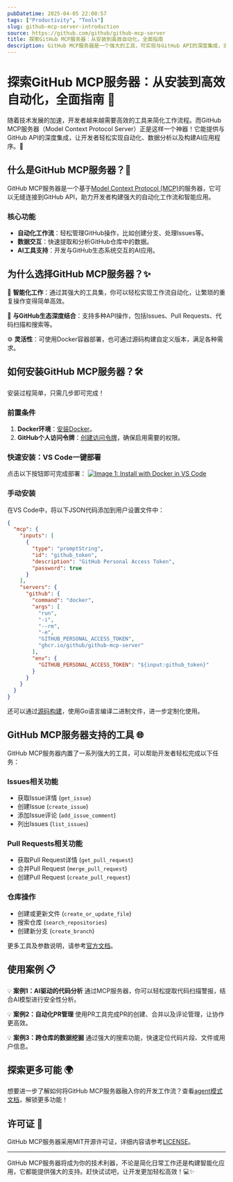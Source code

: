 ```yaml
---
pubDatetime: 2025-04-05 22:00:57
tags: ["Productivity", "Tools"]
slug: github-mcp-server-introduction
source: https://github.com/github/github-mcp-server
title: 探索GitHub MCP服务器：从安装到高效自动化，全面指南
description: GitHub MCP服务器是一个强大的工具，可实现与GitHub API的深度集成，支持高级自动化和数据交互。本文将详细介绍其功能、安装步骤及使用案例，帮助开发者充分利用其潜力。
---
```


# 探索GitHub MCP服务器：从安装到高效自动化，全面指南 🚀

随着技术发展的加速，开发者越来越需要高效的工具来简化工作流程。而GitHub MCP服务器（Model Context Protocol Server）正是这样一个神器！它能提供与GitHub API的深度集成，让开发者轻松实现自动化、数据分析以及构建AI应用程序。🌟

## 什么是GitHub MCP服务器？📌

GitHub MCP服务器是一个基于[Model Context Protocol (MCP)](https://modelcontextprotocol.io/introduction)的服务器，它可以无缝连接到GitHub API，助力开发者构建强大的自动化工作流和智能应用。

### 核心功能

- **自动化工作流**：轻松管理GitHub操作，比如创建分支、处理Issues等。
- **数据交互**：快速提取和分析GitHub仓库中的数据。
- **AI工具支持**：开发与GitHub生态系统交互的AI应用。

## 为什么选择GitHub MCP服务器？✨

🤖 **智能化工作**：通过其强大的工具集，你可以轻松实现工作流自动化，让繁琐的重复操作变得简单高效。

🔗 **与GitHub生态深度结合**：支持多种API操作，包括Issues、Pull Requests、代码扫描和搜索等。

⚙️ **灵活性**：可使用Docker容器部署，也可通过源码构建自定义版本，满足各种需求。

## 如何安装GitHub MCP服务器？🛠️

安装过程简单，只需几步即可完成！

### 前置条件

1. **Docker环境**：[安装Docker](https://www.docker.com/)。
2. **GitHub个人访问令牌**：[创建访问令牌](https://github.com/settings/personal-access-tokens/new)，确保启用需要的权限。

### 快速安装：VS Code一键部署

点击以下按钮即可完成部署：
[![Image 1: Install with Docker in VS Code](https://camo.githubusercontent.com/1095942dd67c822e29ea2a8e70104baea63dbbcf8f3a39ce22fb5a1fd60f43a7/68747470733a2f2f696d672e736869656c64732e696f2f62616467652f56535f436f64652d496e7374616c6c5f5365727665722d3030393846463f7374796c653d666c61742d737175617265266c6f676f3d76697375616c73747564696f636f6465266c6f676f436f6c6f723d7768697465)](https://insiders.vscode.dev/redirect/mcp/install?name=github&inputs=%5B%7B%22id%22%3A%22github_token%22%2C%22type%22%3A%22promptString%22%2C%22description%22%3A%22GitHub%20Personal%20Access%20Token%22%2C%22password%22%3Atrue%7D%5D&config=%7B%22command%22%3A%22docker%22%2C%22args%22%3A%5B%22run%22%2C%22-i%22%2C%22--rm%22%2C%22-e%22%2C%22GITHUB_PERSONAL_ACCESS_TOKEN%22%2C%22ghcr.io%2Fgithub%2Fgithub-mcp-server%22%5D%2C%22env%22%3A%7B%22GITHUB_PERSONAL_ACCESS_TOKEN%22%3A%22%24%7Binput%3Agithub_token%7D%22%7D)

### 手动安装

在VS Code中，将以下JSON代码添加到用户设置文件中：

```json
{
  "mcp": {
    "inputs": [
      {
        "type": "promptString",
        "id": "github_token",
        "description": "GitHub Personal Access Token",
        "password": true
      }
    ],
    "servers": {
      "github": {
        "command": "docker",
        "args": [
          "run",
          "-i",
          "--rm",
          "-e",
          "GITHUB_PERSONAL_ACCESS_TOKEN",
          "ghcr.io/github/github-mcp-server"
        ],
        "env": {
          "GITHUB_PERSONAL_ACCESS_TOKEN": "${input:github_token}"
        }
      }
    }
  }
}
```

还可以通过[源码构建](https://github.com/github/github-mcp-server#build-from-source)，使用Go语言编译二进制文件，进一步定制化使用。

## GitHub MCP服务器支持的工具 🌐

GitHub MCP服务器内置了一系列强大的工具，可以帮助开发者轻松完成以下任务：

### Issues相关功能

- 获取Issue详情 (`get_issue`)
- 创建Issue (`create_issue`)
- 添加Issue评论 (`add_issue_comment`)
- 列出Issues (`list_issues`)

### Pull Requests相关功能

- 获取Pull Request详情 (`get_pull_request`)
- 合并Pull Request (`merge_pull_request`)
- 创建Pull Request (`create_pull_request`)

### 仓库操作

- 创建或更新文件 (`create_or_update_file`)
- 搜索仓库 (`search_repositories`)
- 创建新分支 (`create_branch`)

更多工具及参数说明，请参考[官方文档](https://github.com/github/github-mcp-server#tools)。

## 使用案例 📋

💡 **案例1：AI驱动的代码分析**
通过MCP服务器，你可以轻松提取代码扫描警报，结合AI模型进行安全性分析。

💡 **案例2：自动化PR管理**
使用PR工具完成PR的创建、合并以及评论管理，让协作更高效。

💡 **案例3：跨仓库的数据挖掘**
通过强大的搜索功能，快速定位代码片段、文件或用户信息。

## 探索更多可能 🌍

想要进一步了解如何将GitHub MCP服务器融入你的开发工作流？查看[agent模式文档](https://code.visualstudio.com/docs/copilot/chat/mcp-servers)，解锁更多功能！

## 许可证 📝

GitHub MCP服务器采用MIT开源许可证，详细内容请参考[LICENSE](https://github.com/github/github-mcp-server/blob/main/LICENSE)。

---

GitHub MCP服务器将成为你的技术利器，不论是简化日常工作还是构建智能化应用，它都能提供强大的支持。赶快试试吧，让开发更加轻松高效！💻✨
